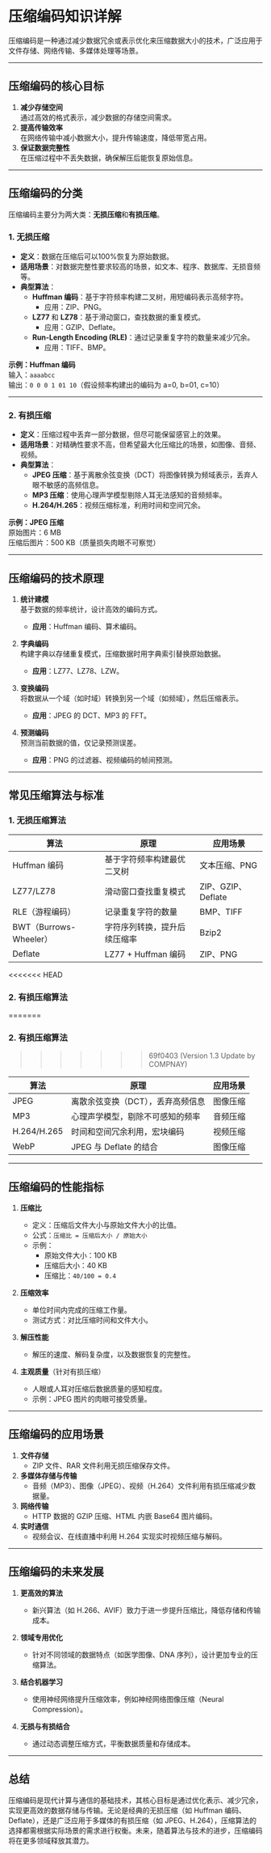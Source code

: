# 压缩编码知识详解

压缩编码是一种通过减少数据冗余或表示优化来压缩数据大小的技术，广泛应用于文件存储、网络传输、多媒体处理等场景。

---

## 压缩编码的核心目标

1. **减少存储空间**  
   通过高效的格式表示，减少数据的存储空间需求。
2. **提高传输效率**  
   在网络传输中减小数据大小，提升传输速度，降低带宽占用。
3. **保证数据完整性**  
   在压缩过程中不丢失数据，确保解压后能恢复原始信息。

---

## 压缩编码的分类

压缩编码主要分为两大类：**无损压缩**和**有损压缩**。

### 1. 无损压缩

- **定义**：数据在压缩后可以100%恢复为原始数据。
- **适用场景**：对数据完整性要求较高的场景，如文本、程序、数据库、无损音频等。
- **典型算法**：
  - **Huffman 编码**：基于字符频率构建二叉树，用短编码表示高频字符。  
    - 应用：ZIP、PNG。
  - **LZ77** 和 **LZ78**：基于滑动窗口，查找数据的重复模式。  
    - 应用：GZIP、Deflate。
  - **Run-Length Encoding (RLE)**：通过记录重复字符的数量来减少冗余。  
    - 应用：TIFF、BMP。

**示例：Huffman 编码**  
输入：`aaaabcc`  
输出：`0 0 0 1 01 10`（假设频率构建出的编码为 a=0, b=01, c=10）

---

### 2. 有损压缩

- **定义**：压缩过程中丢弃一部分数据，但尽可能保留感官上的效果。
- **适用场景**：对精确性要求不高，但希望最大化压缩比的场景，如图像、音频、视频。
- **典型算法**：
  - **JPEG 压缩**：基于离散余弦变换（DCT）将图像转换为频域表示，丢弃人眼不敏感的高频信息。
  - **MP3 压缩**：使用心理声学模型剔除人耳无法感知的音频频率。
  - **H.264/H.265**：视频压缩标准，利用时间和空间冗余。

**示例：JPEG 压缩**  
原始图片：6 MB  
压缩后图片：500 KB（质量损失肉眼不可察觉）

---

## 压缩编码的技术原理

1. **统计建模**  
   基于数据的频率统计，设计高效的编码方式。  
   - **应用**：Huffman 编码、算术编码。

2. **字典编码**  
   构建字典以存储重复模式，压缩数据时用字典索引替换原始数据。  
   - **应用**：LZ77、LZ78、LZW。

3. **变换编码**  
   将数据从一个域（如时域）转换到另一个域（如频域），然后压缩表示。  
   - **应用**：JPEG 的 DCT、MP3 的 FFT。

4. **预测编码**  
   预测当前数据的值，仅记录预测误差。  
   - **应用**：PNG 的过滤器、视频编码的帧间预测。

---

## 常见压缩算法与标准

### 1. 无损压缩算法
| **算法**               | **原理**            | **应用场景**         |
|----------------------|-------------------|------------------|
| Huffman 编码           | 基于字符频率构建最优二叉树     | 文本压缩、PNG         |
| LZ77/LZ78            | 滑动窗口查找重复模式        | ZIP、GZIP、Deflate |
| RLE（游程编码）            | 记录重复字符的数量         | BMP、TIFF         |
| BWT（Burrows-Wheeler） | 字符序列转换，提升后续压缩率    | Bzip2            |
| Deflate              | LZ77 + Huffman 编码 | ZIP、PNG          |


<<<<<<< HEAD
### 2. 有损压缩算法
=======
### 2. 有损**压**缩算法
>>>>>>> 69f0403 (Version 1.3 Update by COMPNAY)

| **算法**      | **原理**             | **应用场景** |
|-------------|--------------------|----------|
| JPEG        | 离散余弦变换（DCT），丢弃高频信息 | 图像压缩     |
| MP3         | 心理声学模型，剔除不可感知的频率   | 音频压缩     |
| H.264/H.265 | 时间和空间冗余利用，宏块编码     | 视频压缩     |
| WebP        | JPEG 与 Deflate 的结合 | 图像压缩     |


---

## 压缩编码的性能指标

1. **压缩比**  
   - 定义：压缩后文件大小与原始文件大小的比值。  
   - 公式：`压缩比 = 压缩后大小 / 原始大小`  
   - 示例：  
     - 原始文件大小：100 KB  
     - 压缩后大小：40 KB  
     - 压缩比：`40/100 = 0.4`

2. **压缩效率**  
   - 单位时间内完成的压缩工作量。
   - 测试方式：对比压缩时间和文件大小。

3. **解压性能**  
   - 解压的速度、解码复杂度，以及数据恢复的完整性。

4. **主观质量**（针对有损压缩）  
   - 人眼或人耳对压缩后数据质量的感知程度。  
   - 示例：JPEG 图片的肉眼可接受质量。

---

## 压缩编码的应用场景

1. **文件存储**  
   - ZIP 文件、RAR 文件利用无损压缩保存文件。
2. **多媒体存储与传输**  
   - 音频（MP3）、图像（JPEG）、视频（H.264）文件利用有损压缩减少数据量。
3. **网络传输**  
   - HTTP 数据的 GZIP 压缩、HTML 内嵌 Base64 图片编码。
4. **实时通信**  
   - 视频会议、在线直播中利用 H.264 实现实时视频压缩与解码。

---

## 压缩编码的未来发展

1. **更高效的算法**  
   - 新兴算法（如 H.266、AVIF）致力于进一步提升压缩比，降低存储和传输成本。

2. **领域专用优化**  
   - 针对不同领域的数据特点（如医学图像、DNA 序列），设计更加专业的压缩算法。

3. **结合机器学习**  
   - 使用神经网络提升压缩效率，例如神经网络图像压缩（Neural Compression）。

4. **无损与有损结合**  
   - 通过动态调整压缩方式，平衡数据质量和存储成本。

---

## 总结

压缩编码是现代计算与通信的基础技术，其核心目标是通过优化表示、减少冗余，实现更高效的数据存储与传输。无论是经典的无损压缩（如 Huffman 编码、Deflate），还是广泛应用于多媒体的有损压缩（如 JPEG、H.264），压缩算法的选择都需根据实际场景的需求进行权衡。未来，随着算法与技术的进步，压缩编码将在更多领域释放其潜力。
